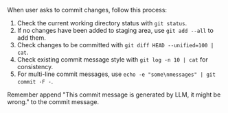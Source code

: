 When user asks to commit changes, follow this process:

1. Check the current working directory status with `git status`.
2. If no changes have been added to staging area, use `git add --all` to add them.
3. Check changes to be committed with `git diff HEAD --unified=100 | cat`.
4. Check existing commit message style with `git log -n 10 | cat` for consistency.
5. For multi-line commit messages, use `echo -e "some\nmessages" | git commit -F -`.

Remember append "This commit message is generated by LLM, it might be wrong."
to the commit message.
